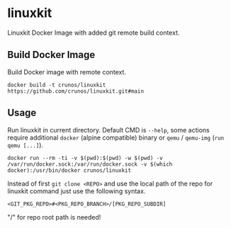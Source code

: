 # linuxkit

Linuxkit Docker Image with added git remote build context. 

## Build Docker Image

Build Docker image with remote context.
```
docker build -t crunos/linuxkit https://github.com/crunos/linuxkit.git#main
```

## Usage

Run linuxkit in current directory. Default CMD is `--help`, some actions require additional `docker` (alpine compatible) binary or `qemu` / `qemu-img` (`run qemu [...]`).
```
docker run --rm -ti -v $(pwd):$(pwd) -w $(pwd) -v /var/run/docker.sock:/var/run/docker.sock -v $(which docker):/usr/bin/docker crunos/linuxkit 
```

Instead of first `git clone <REPO>` and use the local path of the repo for linuxkit command just use the following syntax.
```
<GIT_PKG_REPO>#<PKG_REPO_BRANCH>/[PKG_REPO_SUBDIR]
```
"/" for repo root path is needed!
